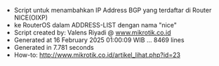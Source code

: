 - Script untuk menambahkan IP Address BGP yang terdaftar di Router NICE(OIXP)
- ke RouterOS dalam ADDRESS-LIST dengan nama "nice"
- Script created by: Valens Riyadi @ www.mikrotik.co.id
- Generated at 16 February 2025 01:00:09 WIB ... 8469 lines
- Generated in 7.781 seconds
- How-to: http://www.mikrotik.co.id/artikel_lihat.php?id=23
